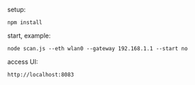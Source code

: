 setup:

    npm install

start, example:

    node scan.js --eth wlan0 --gateway 192.168.1.1 --start no

access UI:

    http://localhost:8083
